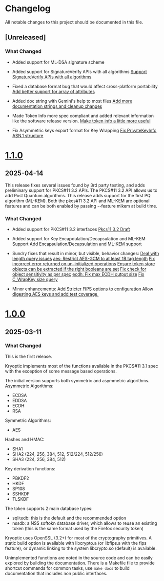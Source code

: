 # Changelog

All notable changes to this project should be documented in this file.

## [Unreleased]

### What Changed

* Added support for ML-DSA signature scheme

* Added support for SignatureVerify APIs with all algorithms
  [Support SignatureVerify APIs with all algorithms](https://github.com/latchset/kryoptic/pull/216)

* Fixed a database format bug that would affect cross-platform portability
  [Add better support for array of attributes](https://github.com/latchset/kryoptic/pull/219)

* Added doc string with Gemini's help to most files
  [Add more documentation strings and cleanup changes](https://github.com/latchset/kryoptic/pull/229)

* Made Token Info more spec compliant and added relevant information like the
  software release version.
  [Make token info a little more useful](https://github.com/latchset/kryoptic/pull/237)

* Fix Asymmetric keys export format for Key Wrapping
  [Fix PrivateKeyInfo ASN.1 structure](https://github.com/latchset/kryoptic/pull/238)

# [1.1.0]
## 2025-04-14

This release fixes several issues found by 3rd party testing, and adds
preliminary support for PKCS#11 3.2 APIs.
The PKCS#11 3.2 API allows us to add Post Quantum algorithms.
This release adds support for the first PQ algorithm (ML-KEM).
Both the pkcs#11 3.2 API and ML-KEM are optional features and can be
both enabled by passing --feature mlkem at build time.

### What Changed

* Added support for PKCS#11 3.2 interfaces
  [Pkcs11 3.2 Draft](https://github.com/latchset/kryoptic/pull/149)

* Added support for Key Encapdulation/Decapsulation and ML-KEM Support
  [Add Encapsulation/Decapsulation and ML-KEM support](https://github.com/latchset/kryoptic/pull/197)

* Sundry fixes that result in minor, but visible, behavior changes:
  [Deal with length query issues](https://github.com/latchset/kryoptic/pull/185)
  [aes: Restrict AES-GCM to at least 1B tag length](https://github.com/latchset/kryoptic/pull/189)
  [Fix incorrect error returned on un-initialized operations](https://github.com/latchset/kryoptic/pull/192)
  [Ensure token store objects can be extracted if the right booleans are
set](https://github.com/latchset/kryoptic/pull/194)
  [Fix check for object sensitivity as per spec](https://github.com/latchset/kryoptic/pull/198)
  [ecdh: Fix max ECDH output size](https://github.com/latchset/kryoptic/pull/203)
  [Fix C_WrapKey size query](https://github.com/latchset/kryoptic/pull/202)

* Minor enhancements:
  [Add Stricter FIPS options to configuration](https://github.com/latchset/kryoptic/pull/199)
  [Allow digesting AES keys and add test coverage.](https://github.com/latchset/kryoptic/pull/204)


# [1.0.0]
## 2025-03-11

### What Changed

This is the first release.

Kryoptic implements most of the functions available in the PKCS#11 3.1 spec with
the exception of some message based operations.

The initial version supports both symmetric and asymmetric algorithms.
Asymmetric Algorithms:
- ECDSA
- EDDSA
- ECDH
- RSA

Symmetric Algorithms:
- AES

Hashes and HMAC:
- SHA1
- SHA2 (224, 256, 384, 512, 512/224, 512/256)
- SHA3 (224, 256, 384, 512)

Key derivation functions:
- PBKDF2
- HKDF
- SP108
- SSHKDF
- TLSKDF

The token supports 2 main database types:
- sqlitedb: this is the default and the recommended option
- nssdb: a NSS softokn database driver, which allows to reuse
an existing token (this is the same format used by the Firefox
security token)

Kryoptic uses OpenSSL (3.2+) for most of the cryptography primitives.
A static build option is available with libcrypto.a (or libfips.a with the
fips feature), or dynamic linking to the system libcrypto.so (default) is
available.

Unimplemented functions are noted in the source code and can be easily
explored by building the documentation. There is a Makefile file to provide
shortcut commands for common tasks, use `make docs` to build documentation
that includes non public interfaces.

[1.0.0]: https://github.com/latchset/kryoptic/releases/tag/v1.0.0
[1.1.0]: https://github.com/latchset/kryoptic/releases/tag/v1.1.0

